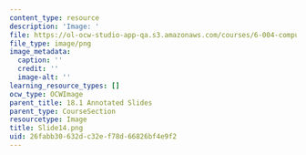 ```yaml
---
content_type: resource
description: 'Image: '
file: https://ol-ocw-studio-app-qa.s3.amazonaws.com/courses/6-004-computation-structures-spring-2017/26fabb30632dc32ef78d66826bf4e9f2_Slide14.png
file_type: image/png
image_metadata:
  caption: ''
  credit: ''
  image-alt: ''
learning_resource_types: []
ocw_type: OCWImage
parent_title: 18.1 Annotated Slides
parent_type: CourseSection
resourcetype: Image
title: Slide14.png
uid: 26fabb30-632d-c32e-f78d-66826bf4e9f2
---
```

